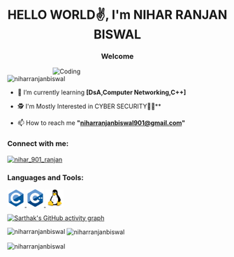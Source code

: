 <h1 align="center">HELLO WORLD✌️, I'm NIHAR RANJAN BISWAL</h1>
<h3 align="center">Welcome</h3>
<img align="right" alt="Coding" width="400" src="https://thehackernews.com/new-images/img/b/R29vZ2xl/AVvXsEiIaegGt7S4upfAgF4iaO0T_E1t-CXHOYsW4v04h_LkPUbB0ychPZFaQPD8vlBKuIllv0bwrufdNLBtgi9_YEUyzgb-uNStntcbF6_z0I01NQNoGIEuwGNG8F2RXQIxqSRVkoDWbUF1lLTMBJT1S3YjJeH7cnruO8XYzR_zlFZD9cc5CHztux07lTLB/s728-e100/uber.gif">

<p align="left"> <img src="https://komarev.com/ghpvc/?username=niharranjanbiswal&label=Profile%20views&color=0e75b6&style=flat" alt="niharranjanbiswal" /> </p>


- 🌱 I’m currently learning **[DsA,Computer Networking,C++]**

- 🕵️‍ I'm Mostly Interested in CYBER SECURITY🕵️‍♀️**

- 📫 How to reach me **"niharranjanbiswal901@gmail.com"**
 
 


<h3 align="left">Connect with me:</h3>
<p align="left">

<a href="https://instagram.com/nihar_901_ranjan" target="blank"><img align="center" src="https://raw.githubusercontent.com/rahuldkjain/github-profile-readme-generator/master/src/images/icons/Social/instagram.svg" alt="nihar_901_ranjan" height="30" width="40" /></a>
</p>

<h3 align="left">Languages and Tools:</h3>
<p align="left"> <a href="https://www.cprogramming.com/" target="_blank" rel="noreferrer"> <img src="https://raw.githubusercontent.com/devicons/devicon/master/icons/c/c-original.svg" alt="c" width="40" height="40"/> </a> <a href="https://www.w3schools.com/cpp/" target="_blank" rel="noreferrer"> <img src="https://raw.githubusercontent.com/devicons/devicon/master/icons/cplusplus/cplusplus-original.svg" alt="cplusplus" width="40" height="40"/> </a> <a href="https://www.linux.org/" target="_blank" rel="noreferrer"> <img src="https://raw.githubusercontent.com/devicons/devicon/master/icons/linux/linux-original.svg" alt="linux" width="40" height="40"/> </a> </p>

[![Sarthak's GitHub activity graph](https://activity-graph.herokuapp.com/graph?username=niharranjanbiswal&&theme=xcode)](https://github.com/niharranjanbiswal)


<p><img align="left" src="https://github-readme-stats.vercel.app/api/top-langs?username=niharranjanbiswal&show_icons=true&locale=en&layout=compact&theme=tokyonight" alt="niharranjanbiswal" /></p>

<p>&nbsp;<img align="center" src="https://github-readme-stats.vercel.app/api?username=niharranjanbiswal&show_icons=true&locale=en&theme=tokyonight" alt="niharranjanbiswal" /></p>

<p><img align="center" src="https://github-readme-streak-stats.herokuapp.com/?user=niharranjanbiswal&&theme=tokyonight" alt="niharranjanbiswal" /></p>
